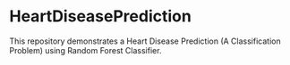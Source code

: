 # HeartDiseasePrediction
This repository demonstrates a Heart Disease Prediction (A Classification Problem) using Random Forest Classifier.
